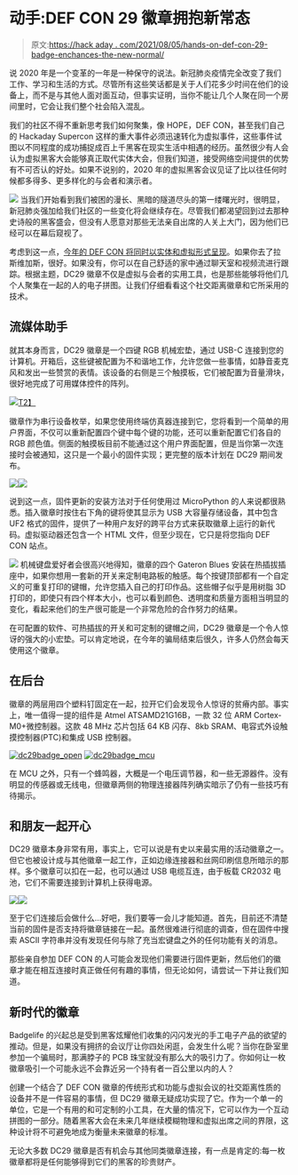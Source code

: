 # 动手:DEF CON 29 徽章拥抱新常态

> 原文:[https://hack aday . com/2021/08/05/hands-on-def-con-29-badge-enchances-the-new-normal/](https://hackaday.com/2021/08/05/hands-on-def-con-29-badge-embraces-the-new-normal/)

说 2020 年是一个变革的一年是一种保守的说法。新冠肺炎疫情完全改变了我们工作、学习和生活的方式。尽管所有这些笑话都是关于人们花多少时间在他们的设备上，而不是与其他人面对面互动，但事实证明，当你不能让几个人聚在同一个房间里时，它会让我们整个社会陷入混乱。

我们的社区不得不重新思考我们如何聚集，像 HOPE，DEF CON，甚至我们自己的 Hackaday Supercon 这样的重大事件必须迅速转化为虚拟事件，这些事件试图以不同程度的成功捕捉成百上千黑客在现实生活中相遇的经历。虽然很少有人会认为虚拟黑客大会能够真正取代实体大会，但我们知道，接受网络空间提供的优势有不可否认的好处。如果不说别的，2020 年的虚拟黑客会议见证了比以往任何时候都多得多、更多样化的与会者和演示者。

[![](../Images/008cfb09479c60136f984f501f5a1315.png)](https://hackaday.com/wp-content/uploads/2021/08/dc29badge_signal.jpg) 当我们开始看到我们被困的漫长、黑暗的隧道尽头的第一缕曙光时，很明显，新冠肺炎强加给我们社区的一些变化将会继续存在。尽管我们都渴望回到过去那种史诗般的黑客盛会，但没有人愿意对那些无法亲自出席的人关上大门，因为他们已经可以在幕后窥视了。

考虑到这一点，[今年的 DEF CON 将同时以实体和虚拟形式呈现](https://defcon.org/html/defcon-29/dc-29-index.html)。如果你去了拉斯维加斯，很好。如果没有，你可以在自己舒适的家中通过聊天室和视频流进行跟踪。根据主题，DC29 徽章不仅是虚拟与会者的实用工具，也是那些能够将他们几个人聚集在一起的人的电子拼图。让我们仔细看看这个社交距离徽章和它所采用的技术。

## 流媒体助手

就其本身而言，DC29 徽章是一个四键 RGB 机械宏垫，通过 USB-C 连接到您的计算机。开箱后，这些键被配置为不和谐地工作，允许您做一些事情，如静音麦克风和发出一些赞赏的表情。该设备的右侧是三个触摸板，它们被配置为音量滑块，很好地完成了可用媒体控件的阵列。

[![](../Images/253fae197165e7f77a23d53d967a9ec8.png)T2】](https://hackaday.com/wp-content/uploads/2021/08/dc29badge_ui.png)

徽章作为串行设备枚举，如果您使用终端仿真器连接到它，您将看到一个简单的用户界面，不仅可以重新配置四个键中每个键的功能，还可以重新配置它们各自的 RGB 颜色值。侧面的触摸板目前不能通过这个用户界面配置，但是当你第一次连接时会被通知，这只是一个最小的固件实现；更完整的版本计划在 DC29 期间发布。

[![](../Images/afcfad8a30df18a55e6d1ed2d5483a1a.png)](https://hackaday.com/2021/08/05/hands-on-def-con-29-badge-embraces-the-new-normal/dc29badge_front/)[![](../Images/e2b1538c6f6a17a0a5edb50259e5d982.png)](https://hackaday.com/2021/08/05/hands-on-def-con-29-badge-embraces-the-new-normal/dc29badge_rear/)

说到这一点，固件更新的安装方法对于任何使用过 MicroPython 的人来说都很熟悉。插入徽章时按住右下角的键将使其显示为 USB 大容量存储设备，其中包含 UF2 格式的固件，提供了一种用户友好的跨平台方式来获取徽章上运行的新代码。虚拟驱动器还包含一个 HTML 文件，但至少现在，它只是将您指向 DEF CON 站点。

[![](../Images/5954d9383d895260616ad873525c17aa.png)](https://hackaday.com/wp-content/uploads/2021/08/dc29badge_cap.jpg) 机械键盘爱好者会很高兴地得知，徽章的四个 Gateron Blues 安装在热插拔插座中，如果你想用一套新的开关来定制电路板的触感。每个按键顶部都有一个自定义的可重复打印的键帽，允许您插入自己的打印作品。这些帽子似乎是用树脂 3D 打印的，即使只有四个样本大小，也可以看到颜色、透明度和质量方面相当明显的变化，看起来他们的生产很可能是一个非常危险的合作努力的结果。

在可配置的软件、可热插拔的开关和可定制的键帽之间，DC29 徽章是一个令人惊讶的强大的小宏垫。可以肯定地说，在今年的骗局结束后很久，许多人仍然会每天使用这个徽章。

## 在后台

徽章的两层用四个塑料钉固定在一起，拉开它们会发现令人惊讶的贫瘠内部。事实上，唯一值得一提的组件是 Atmel ATSAMD21G16B，一款 32 位 ARM Cortex-M0+微控制器。这款 48 MHz 芯片包括 64 KB 闪存、8kb SRAM、电容式外设触摸控制器(PTC)和集成 USB 控制器。

 [![dc29badge_open](../Images/45152f34c4fe9fc3a3438a606e98fdb6.png "dc29badge_open")](https://hackaday.com/2021/08/05/hands-on-def-con-29-badge-embraces-the-new-normal/dc29badge_open/)  [![dc29badge_mcu](../Images/a16d8075e564dd6d9c73b8e65ddeb9db.png "dc29badge_mcu")](https://hackaday.com/2021/08/05/hands-on-def-con-29-badge-embraces-the-new-normal/dc29badge_mcu/) 

在 MCU 之外，只有一个蜂鸣器，大概是一个电压调节器，和一些无源器件。没有明显的传感器或无线电，但徽章两侧的物理连接器阵列确实暗示了仍有一些技巧有待揭示。

## 和朋友一起开心

DC29 徽章本身非常有用，事实上，它可以说是有史以来最实用的活动徽章之一。但它也被设计成与其他徽章一起工作，正如边缘连接器和丝网印刷信息所暗示的那样。多个徽章可以扣在一起，也可以通过 USB 电缆互连，由于板载 CR2032 电池，它们不需要连接到计算机上获得电源。

[![](../Images/a8d00d45e3c14f44363a81531fd5ff66.png)](https://hackaday.com/2021/08/05/hands-on-def-con-29-badge-embraces-the-new-normal/dc29badge_female-cropped/)[![](../Images/a9caac1359dc47b61d08e539fb273744.png)](https://hackaday.com/2021/08/05/hands-on-def-con-29-badge-embraces-the-new-normal/dc29badge_male/)

至于它们连接后会做什么…好吧，我们要等一会儿才能知道。首先，目前还不清楚当前的固件是否支持将徽章链接在一起。虽然很难进行彻底的调查，但在固件中搜索 ASCII 字符串并没有发现任何与除了充当宏键盘之外的任何功能有关的消息。

那些亲自参加 DEF CON 的人可能会发现他们需要进行固件更新，然后他们的徽章才能在相互连接时真正做任何有趣的事情，但无论如何，请尝试一下并让我们知道。

## 新时代的徽章

Badgelife 的兴起总是受到黑客炫耀他们收集的闪闪发光的手工电子产品的欲望的推动。但是，如果没有拥挤的会议厅让你四处闲逛，会发生什么呢？当你在卧室里参加一个骗局时，那满脖子的 PCB 珠宝就没有那么大的吸引力了。你如何让一枚徽章吸引一个可能永远不会靠近另一个持有者一百公里以内的人？

创建一个结合了 DEF CON 徽章的传统形式和功能与虚拟会议的社交距离性质的设备并不是一件容易的事情，但 DC29 徽章无疑成功实现了它。作为一个单一的单位，它是一个有用的和可定制的小工具，在大量的情况下，它可以作为一个互动拼图的一部分。随着黑客大会在未来几年继续模糊物理和虚拟出席之间的界限，这种设计将不可避免地成为衡量未来徽章的标准。

无论大多数 DC29 徽章是否有机会与其他同类徽章连接，有一点是肯定的:每一枚徽章都将是任何能够得到它们的黑客的珍贵财产。